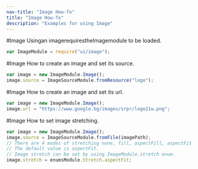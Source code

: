 ```yaml
---
nav-title: "Image How-To"
title: "Image How-To"
description: "Examples for using Image"
---
```

#Image
Usingan imagerequirestheImagemodule to be loaded.
```JavaScript
var ImageModule = require("ui/image");
```
#Image
How to create an image and set its source.
```JavaScript
var image = new ImageModule.Image();
image.source = ImageSourceModule.fromResource("logo");
```
#Image
How to create an image and set its url.
```JavaScript
var image = new ImageModule.Image();
image.url = "https://www.google.bg/images/srpr/logo11w.png";
```
#Image
How to set image stretching.
```JavaScript
var image = new ImageModule.Image();
image.source = ImageSourceModule.fromFile(imagePath);
// There are 4 modes of stretching none, fill, aspectFill, aspectFit
// The default value is aspectFit.
// Image stretch can be set by using ImageModule.stretch enum.
image.stretch = enumsModule.Stretch.aspectFit;
```
